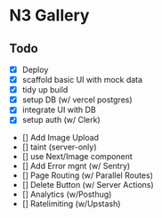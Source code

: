 # N3 Gallery

## Todo

- [x] Deploy
- [x] scaffold basic UI with mock data
- [x] tidy up build
- [x] setup DB (w/ vercel postgres)
- [x] integrate UI with DB
- [x] setup auth (w/ Clerk)
- [] Add Image Upload
- [] taint (server-only)
- [] use Next/Image component
- [] Add Error mgnt (w/ Sentry)
- [] Page Routing (w/ Parallel Routes)
- [] Delete Button (w/ Server Actions)
- [] Analytics (w/Posthug)
- [] Ratelimiting (w/Upstash)
